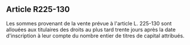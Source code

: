 Article R225-130
----
Les sommes provenant de la vente prévue à l'article L. 225-130 sont allouées aux
titulaires des droits au plus tard trente jours après la date d'inscription à
leur compte du nombre entier de titres de capital attribués.
